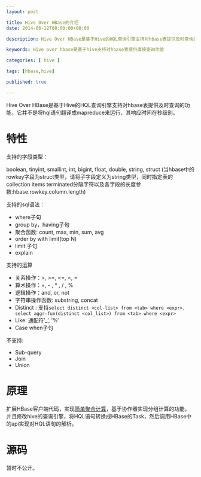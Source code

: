 ```yaml
---
layout: post

title: Hive Over HBase的介绍
date: 2014-06-12T08:00:00+08:00

description: Hive Over HBase是基于Hive的HQL查询引擎支持对hbase表提供及时查询的功能，它并不是将hql语句翻译成mapreduce来运行，其响应时间在秒级别。

keywords: Hive over hbase是基于hive支持对hbase表提供直接查询功能

categories: [ hive ]

tags: [hbase,hive]

published: true

---
```


Hive Over HBase是基于Hive的HQL查询引擎支持对hbase表提供及时查询的功能，它并不是将hql语句翻译成mapreduce来运行，其响应时间在秒级别。

# 特性

支持的字段类型：

 boolean, tinyint, smallint, int, bigint, float, double, string, struct
(当hbase中的rowkey字段为struct类型，请将子字段定义为string类型，同时指定表的collection items terminated分隔字符以及各字段的长度参数:hbase.rowkey.column.length)

支持的sql语法：

- where子句
- group by，having子句
- 聚合函数: count, max, min, sum, avg
- order by with limit(top N)
- limit 子句
- explain

支持的运算

- 关系操作：>, >=, <=, <, =
- 算术操作：+, - , * , / , %
- 逻辑操作：and, or, not
- 字符串操作函数: substring, concat
- Distinct : 支持`select distinct <col-list> from <tab> where <expr>, select aggr-fun(distinct <col_list>) from <tab> where <expr>`
- Like: 通配符’_’, ’%’
- Case when子句

不支持:

- Sub-query
- Join
- Union

# 原理

扩展HBase客户端代码，实现[简单聚合计算](/2014/06/12/hbase-aggregate-client.html)，基于协作器实现分组计算的功能，并且修改hive的查询引擎，将HQL语句转换成HBase的Task，然后调用HBase中的api实现对HQL语句的解析。

# 源码

暂时不公开。
